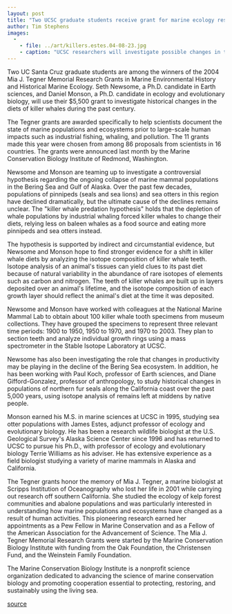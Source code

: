 ```yaml
---
layout: post
title: "Two UCSC graduate students receive grant for marine ecology research"
author: Tim Stephens
images:
  -
    - file: ../art/killers.estes.04-08-23.jpg
    - caption: "UCSC researchers will investigate possible changes in the diets of killer whales over the past 100 years. Photo: Graeme Ellis"
---
```


Two UC Santa Cruz graduate students are among the winners of the 2004 Mia J. Tegner Memorial Research Grants in Marine Environmental History and Historical Marine Ecology. Seth Newsome, a Ph.D. candidate in Earth sciences, and Daniel Monson, a Ph.D. candidate in ecology and evolutionary biology, will use their $5,500 grant to investigate historical changes in the diets of killer whales during the past century.

The Tegner grants are awarded specifically to help scientists document the state of marine populations and ecosystems prior to large-scale human impacts such as industrial fishing, whaling, and pollution. The 11 grants made this year were chosen from among 86 proposals from scientists in 16 countries. The grants were announced last month by the Marine Conservation Biology Institute of Redmond, Washington.  
  
Newsome and Monson are teaming up to investigate a controversial hypothesis regarding the ongoing collapse of marine mammal populations in the Bering Sea and Gulf of Alaska. Over the past few decades, populations of pinnipeds (seals and sea lions) and sea otters in this region have declined dramatically, but the ultimate cause of the declines remains unclear. The "killer whale predation hypothesis" holds that the depletion of whale populations by industrial whaling forced killer whales to change their diets, relying less on baleen whales as a food source and eating more pinnipeds and sea otters instead.  
  
The hypothesis is supported by indirect and circumstantial evidence, but Newsome and Monson hope to find stronger evidence for a shift in killer whale diets by analyzing the isotope composition of killer whale teeth. Isotope analysis of an animal's tissues can yield clues to its past diet because of natural variability in the abundance of rare isotopes of elements such as carbon and nitrogen. The teeth of killer whales are built up in layers deposited over an animal's lifetime, and the isotope composition of each growth layer should reflect the animal's diet at the time it was deposited.   
  
Newsome and Monson have worked with colleagues at the National Marine Mammal Lab to obtain about 100 killer whale tooth specimens from museum collections. They have grouped the specimens to represent three relevant time periods: 1900 to 1950, 1950 to 1970, and 1970 to 2003. They plan to section teeth and analyze individual growth rings using a mass spectrometer in the Stable Isotope Laboratory at UCSC.   
  
Newsome has also been investigating the role that changes in productivity may be playing in the decline of the Bering Sea ecosystem. In addition, he has been working with Paul Koch, professor of Earth sciences, and Diane Gifford-Gonzalez, professor of anthropology, to study historical changes in populations of northern fur seals along the California coast over the past 5,000 years, using isotope analysis of remains left at middens by native people.   
  
Monson earned his M.S. in marine sciences at UCSC in 1995, studying sea otter populations with James Estes, adjunct professor of ecology and evolutionary biology. He has been a research wildlife biologist at the U.S. Geological Survey's Alaska Science Center since 1996 and has returned to UCSC to pursue his Ph.D., with professor of ecology and evolutionary biology Terrie Williams as his adviser. He has extensive experience as a field biologist studying a variety of marine mammals in Alaska and California.   
  
The Tegner grants honor the memory of Mia J. Tegner, a marine biologist at Scripps Institution of Oceanography who lost her life in 2001 while carrying out research off southern California. She studied the ecology of kelp forest communities and abalone populations and was particularly interested in understanding how marine populations and ecosystems have changed as a result of human activities. This pioneering research earned her appointments as a Pew Fellow in Marine Conservation and as a Fellow of the American Association for the Advancement of Science. The Mia J. Tegner Memorial Research Grants were started by the Marine Conservation Biology Institute with funding from the Oak Foundation, the Christensen Fund, and the Weinstein Family Foundation.  
  
The Marine Conservation Biology Institute is a nonprofit science organization dedicated to advancing the science of marine conservation biology and promoting cooperation essential to protecting, restoring, and sustainably using the living sea.  

[source](http://www1.ucsc.edu/currents/04-05/08-23/tegner_grant.html "Permalink to tegner_grant")

